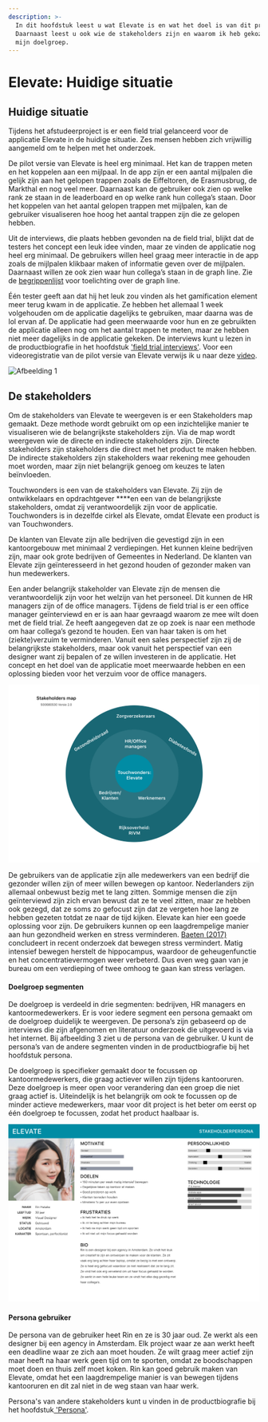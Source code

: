 ```yaml
---
description: >-
  In dit hoofdstuk leest u wat Elevate is en wat het doel is van dit product.
  Daarnaast leest u ook wie de stakeholders zijn en waarom ik heb gekozen voor
  mijn doelgroep.
---
```


# Elevate: Huidige situatie

## Huidige situatie

Tijdens het afstudeerproject is er een field trial gelanceerd voor de applicatie Elevate in de huidige situatie. Zes mensen hebben zich vrijwillig aangemeld om te helpen met het onderzoek. 

De pilot versie van Elevate is heel erg minimaal. Het kan de trappen meten en het koppelen aan een mijlpaal. In de app zijn er een aantal mijlpalen die gelijk zijn aan het gelopen trappen zoals de Eiffeltoren, de Erasmusbrug, de Markthal en nog veel meer. Daarnaast kan de gebruiker ook zien op welke rank ze staan in de leaderboard en op welke rank hun collega’s staan. Door het koppelen van het aantal gelopen trappen met mijlpalen, kan de gebruiker visualiseren hoe hoog het aantal trappen zijn die ze gelopen hebben. 

Uit de interviews, die plaats hebben gevonden na de field trial, blijkt dat de testers het concept een leuk idee vinden, maar ze vinden de applicatie nog heel erg minimaal. De gebruikers willen heel graag meer interactie in de app zoals de mijlpalen klikbaar maken of informatie geven over de mijlpalen. Daarnaast willen ze ook zien waar hun collega’s staan in de graph line. Zie de [begrippenlijst](https://s-sontoidjojo.gitbook.io/designrationale/begrippenlijst) voor toelichting over de graph line.

Één tester geeft aan dat hij het leuk zou vinden als het gamification element meer terug kwam in de applicatie. Ze hebben het allemaal 1 week volgehouden om de applicatie dagelijks te gebruiken, maar daarna was de lol ervan af. De applicatie had geen meerwaarde voor hun en ze gebruikten de applicatie alleen nog om het aantal trappen te meten, maar ze hebben niet meer dagelijks in de applicatie gekeken. De interviews kunt u lezen in de productbiografie in het hoofdstuk ['field trial interviews'](https://s-sontoidjojo.gitbook.io/productbiografie/designbrief/field-trial/field-trial-interviews). Voor een videoregistratie van de pilot versie van Elevate verwijs ik u naar deze [video](https://s-sontoidjojo.gitbook.io/productbiografie/designbrief/field-trial).

![Afbeelding 1](../.gitbook/assets/img_2257.PNG)

## De stakeholders 

Om de stakeholders van Elevate te weergeven is er een Stakeholders map gemaakt. Deze methode wordt gebruikt om op een inzichtelijke manier te visualiseren wie de belangrijkste stakeholders zijn. Via de map wordt weergeven wie de directe en indirecte stakeholders zijn. Directe stakeholders zijn stakeholders die direct met het product te maken hebben. De indirecte stakeholders zijn stakeholders waar rekening mee gehouden moet worden, maar zijn niet belangrijk genoeg om keuzes te laten beïnvloeden. 

Touchwonders is een van de stakeholders van Elevate. Zij zijn de ontwikkelaars en opdrachtgever ****en een van de belangrijkste stakeholders, omdat zij verantwoordelijk zijn voor de applicatie. Touchwonders is in dezelfde cirkel als Elevate, omdat Elevate een product is van Touchwonders. 

De klanten van Elevate zijn alle bedrijven die gevestigd zijn in een kantoorgebouw met minimaal 2 verdiepingen. Het kunnen kleine bedrijven zijn, maar ook grote bedrijven of Gemeentes in Nederland. De klanten van Elevate zijn geïnteresseerd in het gezond houden of gezonder maken van hun medewerkers. 

Een ander belangrijk stakeholder van Elevate zijn de mensen die verantwoordelijk zijn voor het welzijn van het personeel. Dit kunnen de HR managers zijn of de office managers. Tijdens de field trial is er een office manager geïnterviewd en er is aan haar gevraagd waarom ze mee wilt doen met de field trial. Ze heeft aangegeven dat ze op zoek is naar een methode om haar collega’s gezond te houden. Een van haar taken is om het \(ziekte\)verzuim te verminderen. Vanuit een sales perspectief zijn zij de belangrijkste stakeholders, maar ook vanuit het perspectief van een designer want zij bepalen of ze willen investeren in de applicatie. Het concept en het doel van de applicatie moet meerwaarde hebben en een oplossing bieden voor het verzuim voor de office managers. 

![Afbeelding 2](../.gitbook/assets/stakeholder-map-3.0.png)

De gebruikers van de applicatie zijn alle medewerkers van een bedrijf die gezonder willen zijn of meer willen bewegen op kantoor. Nederlanders zijn allemaal onbewust bezig met te lang zitten. Sommige mensen die zijn geïnterviewd zijn zich ervan bewust dat ze te veel zitten, maar ze hebben ook gezegd, dat ze soms zo gefocust zijn dat ze vergeten hoe lang ze hebben gezeten totdat ze naar de tijd kijken. Elevate kan hier een goede oplossing voor zijn. De gebruikers kunnen op een laagdrempelige manier aan hun gezondheid werken en stress verminderen. [Baeten \(2017\)](https://s-sontoidjojo.gitbook.io/productbiografie/designbrief/literatuur-onderzoek/gezondheid-onderzoek/bewegen-tegen-een-burn-out-of-stress) concludeert in recent onderzoek dat bewegen stress vermindert. Matig intensief bewegen herstelt de hippocampus, waardoor de geheugenfunctie en het concentratievermogen weer verbeterd. Dus even weg gaan van je bureau om een verdieping of twee omhoog te gaan kan stress verlagen. 

#### Doelgroep segmenten

De doelgroep is verdeeld in drie segmenten: bedrijven, HR managers en kantoormedewerkers. Er is voor iedere segment een persona gemaakt om de doelgroep duidelijk te weergeven. De persona’s zijn gebaseerd op de interviews die zijn afgenomen en literatuur onderzoek die uitgevoerd is via het internet. Bij afbeelding 3 ziet u de persona van de gebruiker. U kunt de persona’s van de andere segmenten vinden in de productbiografie bij het hoofdstuk persona. 

De doelgroep is specifieker gemaakt door te focussen op kantoormedewerkers, die graag actiever willen zijn tijdens kantooruren. Deze doelgroep is meer open voor verandering dan een groep die niet graag actief is. Uiteindelijk is het belangrijk om ook te focussen op de minder actieve medewerkers, maar voor dit project is het beter om eerst op één doelgroep te focussen, zodat het product haalbaar is. 

![Afbeelding 3](../.gitbook/assets/persona-gebruiker.png)

#### Persona gebruiker

De persona van de gebruiker heet Rin en ze is 30 jaar oud. Ze werkt als een designer bij een agency in Amsterdam. Elk project waar ze aan werkt heeft een deadline waar ze zich aan moet houden. Ze wilt graag meer actief zijn maar heeft na haar werk geen tijd om te sporten, omdat ze boodschappen moet doen en thuis zelf moet koken. Rin kan goed gebruik maken van Elevate, omdat het een laagdrempelige manier is van bewegen tijdens kantooruren en dit zal niet in de weg staan van haar werk. 

Persona's van andere stakeholders kunt u vinden in de productbiografie bij het hoofdstuk[ 'Persona'](https://s-sontoidjojo.gitbook.io/productbiografie/designbrief/tools/persona).



